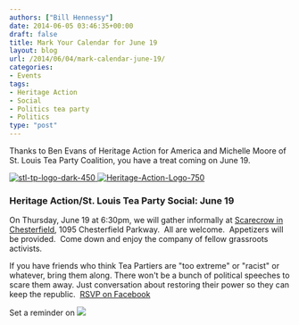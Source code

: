 ```yaml
---
authors: ["Bill Hennessy"]
date: 2014-06-05 03:46:35+00:00
draft: false
title: Mark Your Calendar for June 19
layout: blog
url: /2014/06/04/mark-calendar-june-19/
categories:
- Events
tags:
- Heritage Action
- Social
- Politics tea party
- Politics
type: "post"
---
```


Thanks to Ben Evans of Heritage Action for America and Michelle Moore of St. Louis Tea Party Coalition, you have a treat coming on June 19.

[![stl-tp-logo-dark-450](https://hennessysview.com/wp-content/uploads/2014/06/stl-tp-logo-dark-450-150x150.png)
](https://hennessysview.com/wp-content/uploads/2014/06/stl-tp-logo-dark-450.png)[![Heritage-Action-Logo-750](https://hennessysview.com/wp-content/uploads/2014/06/Heritage-Action-Logo-750-300x151.jpg)
](https://hennessysview.com/wp-content/uploads/2014/06/Heritage-Action-Logo-750.jpg)



### Heritage Action/St. Louis Tea Party Social: June 19



On Thursday, June 19 at 6:30pm, we will gather informally at [Scarecrow in Chesterfield](https://www.scarecrowstl.com/), 1095 Chesterfield Parkway.  All are welcome.  Appetizers will be provided.  Come down and enjoy the company of fellow grassroots activists.

If you have friends who think Tea Partiers are "too extreme" or "racist" or whatever, bring them along. There won't be a bunch of political speeches to scare them away. Just conversation about restoring their power so they can keep the republic.  [RSVP on Facebook](https://www.facebook.com/events/466890610123117/)

Set a reminder on [![](https://www.google.com/calendar/images/ext/gc_button1_en.gif)
](https://www.google.com/calendar/event?action=TEMPLATE&tmeid=ODQzM3ZxNzdndXMwczNjbTgxYzZudWtsNGMgd2hlbm5lc3N5MDcyNUBt&tmsrc=whennessy0725%40gmail.com)
